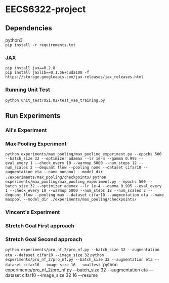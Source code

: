 # EECS6322-project

## Dependencies
python3 </br>
`pip install -r requirements.txt`

### JAX
`pip install jax==0.2.8` </br>
`pip install jaxlib==0.1.56+cuda100 -f https://storage.googleapis.com/jax-releases/jax_releases.html`

### Running Unit Test
`python unit_test/US1.02/test_vae_training.py `

## Run Experiments

### Ali's Experiment

### Max Pooling Experiment
`python experiments/max_pooling/max_pooling_experiment.py --epochs 500 --batch_size 32 --optimizer adamax --lr 1e-4 --gamma 0.995 --eval_every 1 --check_every 10 --warmup 5000 --num_steps 12 --num_scales 2 --dequant flow --pooling none --dataset cifar10 --augmentation eta --name nonpool --model_dir ./experiments/max_pooling/checkpoints/`
`python experiments/max_pooling/max_pooling_experiment.py --epochs 500 --batch_size 32 --optimizer adamax --lr 1e-4 --gamma 0.995 --eval_every 1 --check_every 10 --warmup 5000 --num_steps 12 --num_scales 2 --dequant flow --pooling max --dataset cifar10 --augmentation eta --name maxpool --model_dir ./experiments/max_pooling/checkpoints/`

### Vincent's Experiment

### Stretch Goal First approach

### Stretch Goal Second approach
`python experiments/pro_nf_2/pro_nf.py --batch_size 32 --augmentation eta --dataset cifar10 --image_size 32`
`python experiments/pro_nf_2/pro_nf.py --batch_size 32 --augmentation eta --dataset cifar10 --image_size 16 --smallest`
`python experiments/pro_nf_2/pro_nf.py --batch_size 32 --augmentation eta --dataset cifar10 --image_size 32 16 --resume
